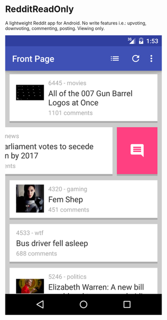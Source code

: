 # RedditReadOnly

A lightweight Reddit app for Android. No write features i.e.: upvoting, downvoting, commenting, posting. Viewing only.

![Screenshot 1](screenshot1.png)
